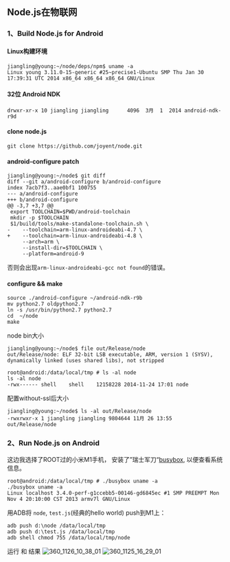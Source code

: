 

## Node.js在物联网

### 1、Build Node.js for Android
#### Linux构建环境
```shell
jiangling@young:~/node/deps/npm$ uname -a
Linux young 3.11.0-15-generic #25~precise1-Ubuntu SMP Thu Jan 30 17:39:31 UTC 2014 x86_64 x86_64 x86_64 GNU/Linux
```
#### 32位 Android NDK
```shell
drwxr-xr-x 10 jiangling jiangling      4096  3月  1  2014 android-ndk-r9d
```

#### clone node.js
```shell
git clone https://github.com/joyent/node.git
```

#### android-configure patch
```shell
jiangling@young:~/node$ git diff
diff --git a/android-configure b/android-configure
index 7acb7f3..aae0bf1 100755
--- a/android-configure
+++ b/android-configure
@@ -3,7 +3,7 @@
 export TOOLCHAIN=$PWD/android-toolchain
 mkdir -p $TOOLCHAIN
 $1/build/tools/make-standalone-toolchain.sh \
-    --toolchain=arm-linux-androideabi-4.7 \
+    --toolchain=arm-linux-androideabi-4.8 \
     --arch=arm \
     --install-dir=$TOOLCHAIN \
     --platform=android-9
```
否则会出现`arm-linux-androideabi-gcc not found`的错误。
#### configure && make
```shell
source ./android-configure ~/android-ndk-r9b
mv python2.7 oldpython2.7
ln -s /usr/bin/python2.7 python2.7
cd  ~/node
make
```
node bin大小
```shell
jiangling@young:~/node$ file out/Release/node 
out/Release/node: ELF 32-bit LSB executable, ARM, version 1 (SYSV), dynamically linked (uses shared libs), not stripped

root@android:/data/local/tmp # ls -al node
ls -al node
-rwx------ shell    shell    12158228 2014-11-24 17:01 node
```
配置without-ssl后大小
```
jiangling@young:~/node$ ls -al out/Release/node 
-rwxrwxr-x 1 jiangling jiangling 9804644 11月 26 13:55 out/Release/node
```

### 2、Run Node.js on Android
这边我选择了ROOT过的小米M1手机， 安装了”瑞士军刀“[busybox](http://www.busybox.net/downloads/binaries/latest/
), 以便查看系统信息。
```shell
root@android:/data/local/tmp # ./busybox uname -a
./busybox uname -a
Linux localhost 3.4.0-perf-g1ccebb5-00146-gd6845ec #1 SMP PREEMPT Mon Nov 4 20:10:00 CST 2013 armv7l GNU/Linux
```

用ADB将 `node`, `test.js`(经典的hello world) push到M1上：
```shell
adb push d:\node /data/local/tmp
adb push d:\test.js /data/local/tmp
adb shell chmod 755 /data/local/tmp/node
```

运行 和 结果
![360_1126_10_38_01](http://img1.tbcdn.cn/L1/461/1/c60b8459e72b1c8f2356f6482d09cec2194d6abe)
![360_1125_16_29_01](http://img3.tbcdn.cn/L1/461/1/219c69b83c49b3ff789190c3378ac017c148e240)






